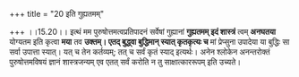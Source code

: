 +++
title = "20 इति गुह्यतमम्"

+++
।।15.20।। इत्थं मम पुरुषोत्तमत्वप्रतिपादनं सर्वेषां गुह्यानां **गुह्यतमम्
इदं शास्त्रं** त्वम् **अनघतया** योग्यतम इति कृत्वा **मया** तव **उक्तम्।
एतद् बुद्ध्वा बुद्धिमान् स्यात् कृतकृत्यः च** मां प्रेप्सुना उपादेया या
बुद्धिः सा सर्वा उपात्ता स्यात्। यत् च तेन कर्तव्यम्; तत् च सर्वं कृतं
स्याद् इत्यर्थः। अनेन श्लोकेन अनन्तरोक्तं पुरुषोत्तमविषयं ज्ञानं
शास्त्रजन्यम् एव एतत् सर्वं करोति न तु साक्षात्काररूपम् इति उच्यते।

